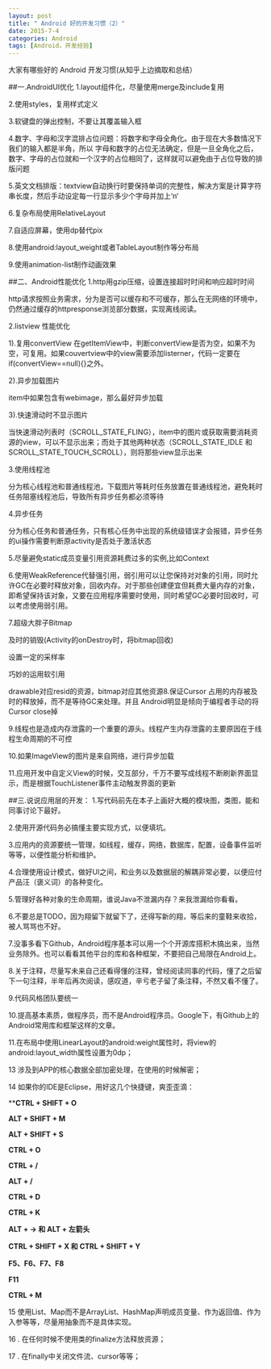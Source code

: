 ```yaml
---
layout: post
title: " Android 好的开发习惯（2）"
date: 2015-7-4
categories: Android
tags: [Android，开发经验]
---
```


大家有哪些好的 Android 开发习惯(从知乎上边摘取和总结）

<!-- more -->

##一.AndroidUI优化
1.layout组件化，尽量使用merge及include复用

2.使用styles，复用样式定义

3.软键盘的弹出控制，不要让其覆盖输入框

4.数字、字母和汉字混排占位问题：将数字和字母全角化。由于现在大多数情况下我们的输入都是半角，所以 字母和数字的占位无法确定，但是一旦全角化之后，数字、字母的占位就和一个汉字的占位相同了，这样就可以避免由于占位导致的排版问题

5.英文文档排版：textview自动换行时要保持单词的完整性，解决方案是计算字符串长度，然后手动设定每一行显示多少个字母并加上‘n‘

6.复杂布局使用RelativeLayout

7.自适应屏幕，使用dp替代pix

8.使用android:layout_weight或者TableLayout制作等分布局

9.使用animation-list制作动画效果

##二、Android性能优化
1.http用gzip压缩，设置连接超时时间和响应超时时间

http请求按照业务需求，分为是否可以缓存和不可缓存，那么在无网络的环境中，仍然通过缓存的httpresponse浏览部分数据，实现离线阅读。

2.listview 性能优化

1).复用convertView
在getItemView中，判断convertView是否为空，如果不为空，可复用。如果couvertview中的view需要添加listerner，代码一定要在if(convertView==null){}之外。

2).异步加载图片

item中如果包含有webimage，那么最好异步加载

3).快速滑动时不显示图片

当快速滑动列表时（SCROLL_STATE_FLING），item中的图片或获取需要消耗资源的view，可以不显示出来；而处于其他两种状态（SCROLL_STATE_IDLE 和SCROLL_STATE_TOUCH_SCROLL），则将那些view显示出来

3.使用线程池

分为核心线程池和普通线程池，下载图片等耗时任务放置在普通线程池，避免耗时任务阻塞线程池后，导致所有异步任务都必须等待

4.异步任务

分为核心任务和普通任务，只有核心任务中出现的系统级错误才会报错，异步任务的ui操作需要判断原activity是否处于激活状态

5.尽量避免static成员变量引用资源耗费过多的实例,比如Context

6.使用WeakReference代替强引用，弱引用可以让您保持对对象的引用，同时允许GC在必要时释放对象，回收内存。对于那些创建便宜但耗费大量内存的对象，即希望保持该对象，又要在应用程序需要时使用，同时希望GC必要时回收时，可以考虑使用弱引用。

7.超级大胖子Bitmap

及时的销毁(Activity的onDestroy时，将bitmap回收)

设置一定的采样率

巧妙的运用软引用

drawable对应resid的资源，bitmap对应其他资源8.保证Cursor 占用的内存被及时的释放掉，而不是等待GC来处理。并且 Android明显是倾向于编程者手动的将Cursor close掉

9.线程也是造成内存泄露的一个重要的源头。线程产生内存泄露的主要原因在于线程生命周期的不可控

10.如果ImageView的图片是来自网络，进行异步加载

11.应用开发中自定义View的时候，交互部分，千万不要写成线程不断刷新界面显示，而是根据TouchListener事件主动触发界面的更新


##三.说说应用层的开发：
1.写代码前先在本子上画好大概的模块图，类图，能和同事讨论下最好。

2.使用开源代码务必搞懂主要实现方式，以便填坑。

3.应用内的资源要统一管理，如线程，缓存，网络，数据库，配置，设备事件监听等等，以便性能分析和维护。

4.合理使用设计模式，做好UI之间，和业务以及数据层的解耦非常必要，以便应付产品汪（褒义词）的各种变化。

5.管理好各种对象的生命周期，谁说Java不泄漏内存？来我泄漏给你看看。

6.不要总是TODO，因为翔留下就留下了，还得写新的翔，等后来的童鞋来收拾，被人骂骂也不好。

7.没事多看下Github，Android程序基本可以用一个个开源库搭积木搞出来，当然业务除外。也可以看看其他平台的库和各种框架，不要把自己局限在Android上。

8.关于注释，尽量写未来自己还看得懂的注释，曾经阅读同事的代码，懂了之后留下一句注释，半年后再次阅读，感叹道，辛亏老子留了条注释，不然又看不懂了。

9.代码风格团队要统一

10.提高基本素质，做程序员，而不是Android程序员。Google下，有Github上的Android常用库和框架这样的文章。

11.在布局中使用LinearLayout的android:weight属性时，将view的android:layout_width属性设置为0dp；

 13 涉及到APP的核心数据全部加密处理，在使用的时候解密；

 14 如果你的IDE是Eclipse，用好这几个快捷键，爽歪歪滴：

****CTRL + SHIFT + O**

**ALT + SHIFT + M**

**ALT + SHIFT + S**

**CTRL + O**

**CTRL + /**

**ALT + /**

**CTRL + D**

**CTRL + K**

**ALT + → 和 ALT + 左箭头**

**CTRL + SHIFT + X 和 CTRL + SHIFT + Y**

**F5、F6、F7、F8**

**F11**

**CTRL + M**

15 使用List、Map而不是ArrayList、HashMap声明成员变量、作为返回值、作为入参等等，尽量用抽象而不是具体实现。

16 . 在任何时候不使用类的finalize方法释放资源；

17 . 在finally中关闭文件流、cursor等等；

